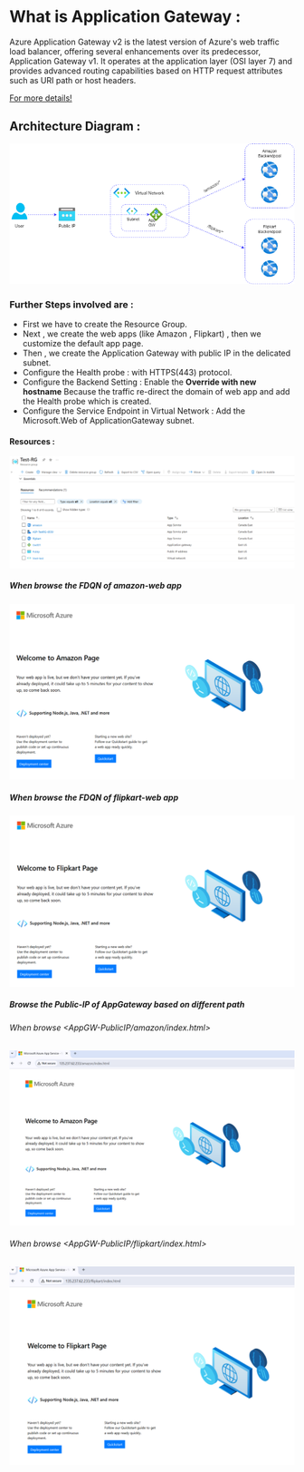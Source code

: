 # What is Application Gateway :
<p>Azure Application Gateway v2 is the latest version of Azure's web traffic load balancer, offering several enhancements over its predecessor, Application Gateway v1. It operates at the application layer (OSI layer 7) and provides advanced routing capabilities based on HTTP request attributes such as URI path or host headers.

[For more details!](https://github.com/srinivasan2022/Azure_Learning_Basics/blob/main/Application_Gateway.md)
</p>

## Architecture Diagram :

![app](Images/AzAppGW.png)

### Further Steps involved are :

- First we have to create the Resource Group.
- Next , we create the web apps (like Amazon , Flipkart) , then we customize the default app page.
- Then , we create the Application Gateway with public IP in the delicated subnet.
- Configure the Health probe : with HTTPS(443) protocol.
- Configure the Backend Setting : Enable the <b>Override with new hostname</b> Because the traffic re-direct the domain of web app and add the Health probe which is created.
- Configure the Service Endpoint in Virtual Network : Add the Microsoft.Web of ApplicationGateway subnet.

#### Resources :
![RG](Images/rg.png)

##### When browse the FDQN of amazon-web app
![amazon-web-app](Images/amazon-app.png)

##### When browse the FDQN of flipkart-web app
![flipkart-web-app](Images/flipkart-app.png)

##### Browse the Public-IP of AppGateway based on different path

###### When browse <AppGW-PublicIP/amazon/index.html>
![AppGW-amazon](Images/amazon-appGW.png)
###### When browse <AppGW-PublicIP/flipkart/index.html>
![AppGW-flipkart](Images/flipkart-appGW.png)









